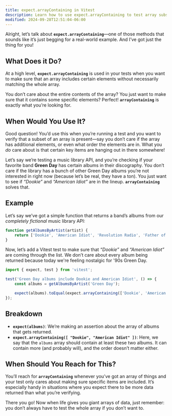```yaml
---
title: expect.arrayContaining in Vitest
description: Learn how to use expect.arrayContaining to test array subsets.
modified: 2024-09-28T12:51:04-06:00
---
```


Alright, let’s talk about **`expect.arrayContaining`**—one of those methods that sounds like it’s just begging for a real-world example. And I’ve got just the thing for you!

## What Does it Do?

At a high level, **`expect.arrayContaining`** is used in your tests when you want to make sure that an array includes certain elements without necessarily matching the whole array.

You don’t care about the entire contents of the array? You just want to make sure that it contains some specific elements? Perfect! **`arrayContaining`** is exactly what you’re looking for.

## When Would You Use It?

Good question! You’d use this when you’re running a test and you want to verify that a subset of an array is present—say you don’t care if the array has additional elements, or even what order the elements are in. What you _do_ care about is that certain key items are hanging out in there somewhere!

Let’s say we’re testing a music library API, and you’re checking if your favorite band **Green Day** has certain albums in their discography. You don’t care if the library has a bunch of other Green Day albums you’re not interested in right now (because let’s be real, they have a ton). You just want to see if _“Dookie”_ and _“American Idiot”_ are in the lineup. **`arrayContaining`** solves that.

## Example

Let’s say we’ve got a simple function that returns a band’s albums from our _completely fictional_ music library API:

```js
function getAlbumsByArtist(artist) {
	return ['Dookie', 'American Idiot', 'Revolution Radio', 'Father of All...'];
}
```

Now, let’s add a Vitest test to make sure that _“Dookie”_ and _“American Idiot”_ are coming through the list. We don’t care about every album being returned because today we're feeling nostalgic for '90s Green Day.

```js
import { expect, test } from 'vitest';

test('Green Day albums include Dookie and American Idiot', () => {
	const albums = getAlbumsByArtist('Green Day');

	expect(albums).toEqual(expect.arrayContaining(['Dookie', 'American Idiot']));
});
```

## Breakdown

- **`expect(albums)`**: We’re making an assertion about the array of albums that gets returned.
- **`expect.arrayContaining([ "Dookie", "American Idiot" ])`**: Here, we say that the `albums` array should contain at least these two albums. It can contain more (and probably will), and the order doesn’t matter either.

## When Should You Reach for This?

You’ll reach for **`arrayContaining`** whenever you’ve got an array of things and your test only cares about making sure specific items are included. It’s especially handy in situations where you expect there to be more data returned than what you’re verifying.

There you go! Now when life gives you giant arrays of data, just remember: you don’t always have to test the whole array if you don’t want to.
